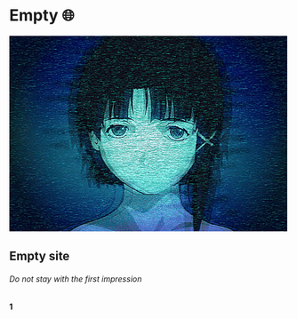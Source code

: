 # Empty :globe_with_meridians:
![](dir1/Lainnoise.gif)

## Empty site
###### Do not stay with the first impression

**1**


